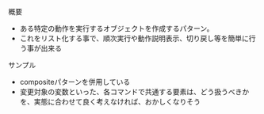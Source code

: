 概要
* ある特定の動作を実行するオブジェクトを作成するパターン。
* これをリスト化する事で、順次実行や動作説明表示、切り戻し等を簡単に行う事が出来る

サンプル
* compositeパターンを併用している
* 変更対象の変数といった、各コマンドで共通する要素は、どう扱うべきかを、実態に合わせて良く考えなければ、おかしくなりそう

